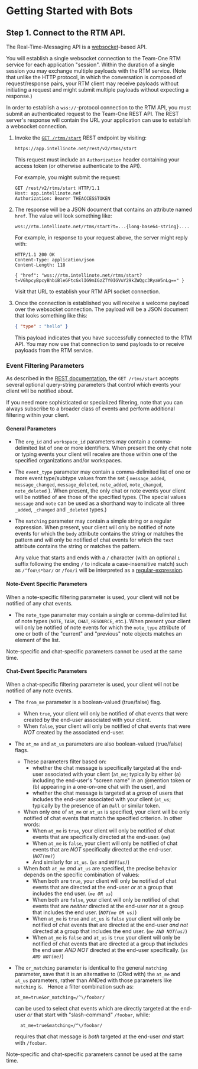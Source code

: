 # Getting Started with Bots

## Step 1. Connect to the RTM API.

The Real-Time-Messaging API is a [websocket](https://en.wikipedia.org/wiki/WebSocket)-based API.

You will establish a single websocket connection to the Team-One RTM service for each application "session".  Within the duration of a single session you may exchange multiple payloads with the RTM service. (Note that unlike the HTTP protocol, in which the conversation is composed of request/response pairs, your RTM client may receive payloads without initiating a request and might submit multiple payloads without expecting a response.)

In order to establish a `wss://`-protocol connection to the RTM API, you must submit an authenticated request to the Team-One REST API. The REST server's response will contain the URL your application can use to establish a websocket connection.

1. Invoke the [`GET /rtms/start`](https://developer.broadsoftlabs.com/#/app/swagger) REST endpoint by visiting:
   ```
   https://app.intellinote.net/rest/v2/rtms/start
   ```
   This request must include an `Authorization` header containing your access token (or otherwise authenticate to the API).  

   For example, you might submit the request:

   ```http
   GET /rest/v2/rtms/start HTTP/1.1
   Host: app.intellinote.net
   Authorization: Bearer THEACCESSTOKEN
   ```

2. The response will be a JSON document that contains an attribute named `href`. The value will look something like:

   ```
   wss://rtm.intellinote.net/rtms/start?t=...{long-base64-string}....
   ```

   For example, in response to your request above, the server might reply with:

    ```http
    HTTP/1.1 200 OK
    Content-Type: application/json
    Content-Length: 118

    { "href": "wss://rtm.intellinote.net/rtms/start?t=VGhpcyBpcyBhbiBleGFtcGxlIG9mIGzZTY0IGVuY29kZWQgc3RyaW5nLg==" }
    ```
   Visit that URL to establish your RTM API socket connection.

3. Once the connection is established you will receive a welcome payload over the websocket connection. The payload will be a JSON document that looks something like this:

   ```json
   { "type" : "hello" }
   ```

   This payload indicates that you have successfully connected to the RTM API. You may now use that connection to send payloads to or receive payloads from the RTM service.

### Event Filtering Parameters

As described in the [REST documentation](https://developer.broadsoftlabs.com/#/app/swagger), the `GET /rtms/start` accepts several optional query-string parameters that control which events your client will be notified about.

If you need more sophisticated or specialized filtering, note that you can always subscribe to a broader class of events and perform additional filtering within your client.

#### General Parameters

 * The `org_id` and `workspace_id` parameters may contain a comma-delimited list of one or more identifiers. When present the only chat note or typing events your client will receive are those within one of the specified organizations and/or workspaces.
 &nbsp;
 * The `event_type` parameter may contain a comma-delimited list of one or more event type/subtype values from the set { `message_added`, `message_changed`, `message_deleted`, `note_added`, `note_changed`, `note_deleted` }.  When present, the only chat or note events your client will be notified of are those of the specified types. (The special values `message` and `note` can be used as a shorthand way to indicate all three `_added`, `_changed` and `_deleted` types.)
&nbsp;
 * The `matching` parameter may contain a simple string or a regular expression. When present, your client will only be notified of note events for which the `body` attribute contains the string or matches the pattern and will only be notified of chat events for which the `text` attribute contains the string or matches the pattern.  

   Any value that starts and ends with a `/` character (with an optional `i` suffix following the ending `/` to indicate a case-insensitive match) such as `/^foo\s*bar/` or `/foo/i` will be interpreted as a [regular-expression](https://en.wikipedia.org/wiki/Regular_expression).

 #### Note-Event Specific Parameters

 When a note-specific filtering parameter is used, your client will not be notified of any chat events.

  * The `note_type` parameter may contain a single or comma-delimited list of note types (`NOTE`, `TASK`, `CHAT`, `RESOURCE`, etc.). When present your  client will only be notified of note events for which the `note_type` attribute of one or both of the "current" and "previous" note objects matches an element of the list.

 Note-specific and chat-specific parameters cannot be used at the same time.

#### Chat-Event Specific Parameters

When a chat-specific filtering parameter is used, your client will not be notified of any note events.
&nbsp;
  * The `from_me` parameter is a boolean-valued (true/false) flag.
    * When `true`, your client will only be notified of chat events that were created by the end-user associated with your client.
    * When `false`, your client will only be notified of chat events that were _NOT_ created by the associated end-user.
&nbsp;
* The `at_me` and `at_us` parameters are also boolean-valued (true/false) flags.

  * These parameters filter based on:
    * whether the chat message is specifically targeted at the end-user associated with your client (`at_me`; typically by either (a) including the end-user's "screen name" in an @mention token or (b) appearing in a one-on-one chat with the user), and
    * whether the chat message is targeted at a _group_ of users that includes the end-user associated with your client (`at_us`; typically by the presence of an `@all` or similar token.
&nbsp;
  * When only one of `at_me` or `at_us` is specified, your client will be only notified of chat events that match the specified criterion. In other words:
    * When `at_me` is `true`, your client will only be notified of chat events that are specifically directed at the end-user. (*`me`*)
    * When `at_me` is `false`, your client will only be notified of chat events that are _NOT_ specifically directed at the end-user.  (*`NOT(me)`*)
    * And similarly for `at_us`.  (*`us`* and *`NOT(us)`*)
&nbsp;
  * When _both_ `at_me` _and_ `at_us` are specified, the precise behavior depends on the specific combination of values:
     * When both are `true`, your client will only be notified of chat events that are directed at the end-user _or_ at a group that includes the end user. (*`me OR us`*)
     * When both are `false`, your client will only be notified of chat events that are _neither_ directed at the end-user _nor_ at a group that includes the end user. (*`NOT(me OR us)`*)
     * When `at_me` is `true` and `at_us` is `false` your client will only be notified of chat events that are directed at the end-user _and not_ directed at a group that includes the end user. (*`me AND NOT(us)`*)
     * When `at_me` is `false` and `at_us` is `true` your client will only be notified of chat events that are directed  at a group that includes the end user _AND NOT_ directed at the end-user specifically. (*`us AND NOT(me)`*)
&nbsp;
* The `or_matching` parameter is identical to the general `matching` parameter, save that it is an alternative to (ORed with) the `at_me` and `at_us` parameters, rather than ANDed with those parameters like `matching` is.
  &nbsp;
  Hence a filter combination such as:

      at_me=true&or_matching=/^\/foobar/

  can be used to select chat events which are directly targeted at the end-user *or* that start with "slash-command" `/foobar`, while:

        at_me=true&matching=/^\/foobar/

  requires that chat message is _both_ targeted at the end-user *and* start with `/foobar`.

Note-specific and chat-specific parameters cannot be used at the same time.
